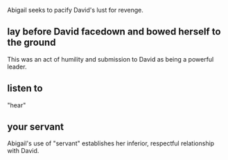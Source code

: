 Abigail seeks to pacify David's lust for revenge.

## lay before David facedown and bowed herself to the ground ##

This was an act of humility and submission to David as being a powerful leader.

## listen to ##

"hear"

## your servant ##

Abigail's use of "servant" establishes her inferior, respectful relationship with David.